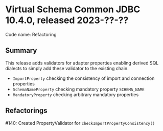 # Virtual Schema Common JDBC 10.4.0, released 2023-??-??

Code name: Refactoring

## Summary

This release adds validators for adapter properties enabling derived SQL dialects to simply add these validator to the existing chain.
* `ImportProperty` checking the consistency of import and connection properties
* `SchemaNameProperty` checking mandatory property `SCHEMA_NAME`
* `MandatoryProperty` checking arbitrary mandatory properties

## Refactorings

#140: Created PropertyValidator for `checkImportPropertyConsistency()`

